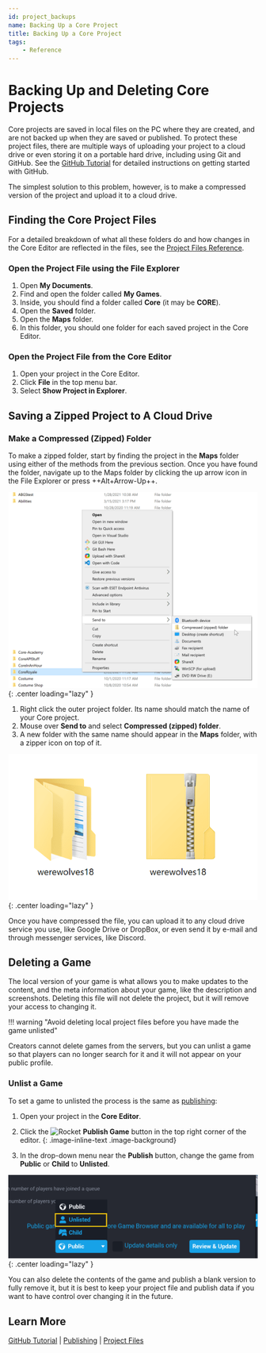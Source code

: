 ```yaml
---
id: project_backups
name: Backing Up a Core Project
title: Backing Up a Core Project
tags:
    - Reference
---
```


# Backing Up and Deleting Core Projects

Core projects are saved in local files on the PC where they are created, and are not backed up when they are saved or published. To protect these project files, there are multiple ways of uploading your project to a cloud drive or even storing it on a portable hard drive, including using Git and GitHub. See the [GitHub Tutorial](../tutorials/github.md) for detailed instructions on getting started with GitHub.

The simplest solution to this problem, however, is to make a compressed version of the project and upload it to a cloud drive.

## Finding the Core Project Files

For a detailed breakdown of what all these folders do and how changes in the Core Editor are reflected in the files, see the [Project Files Reference](project_files.md).

### Open the Project File using the File Explorer

1. Open **My Documents**.
2. Find and open the folder called **My Games**.
3. Inside, you should find a folder called **Core** (it may be **CORE**).
4. Open the **Saved** folder.
5. Open the **Maps** folder.
6. In this folder, you should one folder for each saved project in the Core Editor.

### Open the Project File from the Core Editor

1. Open your project in the Core Editor.
2. Click **File** in the top menu bar.
3. Select **Show Project in Explorer**.

## Saving a Zipped Project to A Cloud Drive

### Make a Compressed (Zipped) Folder

To make a zipped folder, start by finding the project in the **Maps** folder using either of the methods from the previous section. Once you have found the folder, navigate up to the Maps folder by clicking the up arrow icon in the File Explorer or press ++Alt+Arrow-Up++.

![Send to Compressed Folder](../img/Backups/Backups_SendToCompressedFolder.png){: .center loading="lazy" }

1. Right click the outer project folder. Its name should match the name of your Core project.
2. Mouse over **Send to** and select **Compressed (zipped) folder**.
3. A new folder with the same name should appear in the **Maps** folder, with a zipper icon on top of it.

![Zipped Game File](../img/Backups/Backups_ZippedFolder.png){: .center loading="lazy" }

Once you have compressed the file, you can upload it to any cloud drive service you use, like Google Drive or DropBox, or even send it by e-mail and through messenger services, like Discord.

## Deleting a Game

The local version of your game is what allows you to make updates to the content, and the meta information about your game, like the description and screenshots. Deleting this file will not delete the project, but it will remove your access to changing it.

!!! warning "Avoid deleting local project files before you have made the game unlisted"

Creators cannot delete games from the servers, but you can unlist a game so that players can no longer search for it and it will not appear on your public profile.

### Unlist a Game

To set a game to unlisted the process is the same as [publishing](publishing.md):

1. Open your project in the **Core Editor**.

2. Click the ![Rocket](../img/EditorManual/icons/HierarchyIcon_Publish.png) **Publish Game** button in the top right corner of the editor.
{: .image-inline-text .image-background}

3. In the drop-down menu near the **Publish** button, change the game from **Public** or **Child** to **Unlisted**.

![Select Unlisted](../img/Backups/Backups_SelectUnlisted.png){: .center loading="lazy" }

You can also delete the contents of the game and publish a blank version to fully remove it, but it is best to keep your project file and publish data if you want to have control over changing it in the future.

## Learn More

[GitHub Tutorial](../tutorials/github.md) | [Publishing](publishing.md) | [Project Files](project_files.md)
